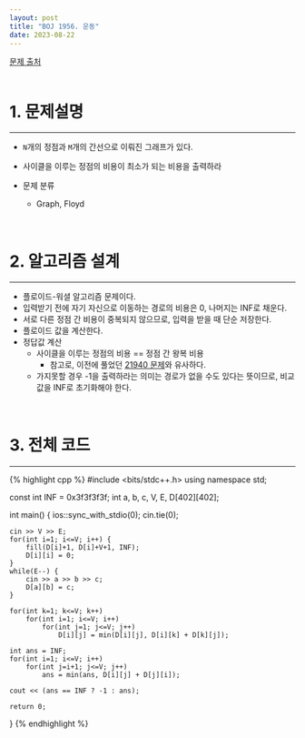 ```yaml
---
layout: post
title: "BOJ 1956. 운동"
date: 2023-08-22
---
```


[문제 출처](https://www.acmicpc.net/problem/1956) <br/><br/>

# 1. 문제설명
<hr>

- `N`개의 정점과 `M`개의 간선으로 이뤄진 그래프가 있다.
- 사이클을 이루는 정점의 비용이 최소가 되는 비용을 출력하라

- 문제 분류
  - Graph, Floyd


<br/>

# 2. 알고리즘 설계
<hr>

- 플로이드-워셜 알고리즘 문제이다.
- 입력받기 전에 자기 자신으로 이동하는 경로의 비용은 0, 나머지는 INF로 채운다.
- 서로 다른 정점 간 비용이 중복되지 않으므로, 입력을 받을 때 단순 저장한다.
- 플로이드 값을 계산한다.
- 정답값 계산
  - 사이클을 이루는 정점의 비용 == 정점 간 왕복 비용
    - 참고로, 이전에 풀었던 [21940 문제](https://www.acmicpc.net/problem/21940)와 유사하다.
  - 가지못할 경우 -1을 출력하라는 의미는 경로가 없을 수도 있다는 뜻이므로, 비교 값을 INF로 초기화해야 한다.


<br/>

# 3. 전체 코드
<hr>

{% highlight cpp %}
#include <bits/stdc++.h>
using namespace std;

const int INF = 0x3f3f3f3f;
int a, b, c, V, E, D[402][402];

int main() {
	ios::sync_with_stdio(0);
	cin.tie(0);

	cin >> V >> E;
	for(int i=1; i<=V; i++) {
		fill(D[i]+1, D[i]+V+1, INF);
		D[i][i] = 0;
	}
	while(E--) {
		cin >> a >> b >> c;
		D[a][b] = c;
	}

	for(int k=1; k<=V; k++)
		for(int i=1; i<=V; i++)
			for(int j=1; j<=V; j++)
				D[i][j] = min(D[i][j], D[i][k] + D[k][j]);

	int ans = INF;
	for(int i=1; i<=V; i++)
		for(int j=i+1; j<=V; j++)
			ans = min(ans, D[i][j] + D[j][i]);

	cout << (ans == INF ? -1 : ans);

	return 0;
}
{% endhighlight %}